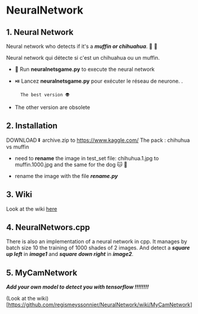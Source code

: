 # NeuralNetwork

## 1. Neural Network 

Neural network who  detects if it's a ***muffin or chihuahua***. 🍪 🐶

Neural network qui détecte si c'est un chihuahua ou un muffin.

- 🏃 Run **neuralnetsgame.py** to execute the neural network

- ⏯️ Lancez **neuralnetsgame.py** pour exécuter le réseau de neurone. .

        The best version 👽
        
- The other version are obsolete 

## 2. Installation

DOWNLOAD ⏬ archive.zip to
https://www.kaggle.com/
The pack : chihuhua vs muffin

- need to **rename** the image in test_set file: chihuhua.1.jpg to muffin.1000.jpg and the same for the dog 🐱 🐶
    
- rename the image with the file ***rename.py***

## 3. Wiki

Look at the wiki [here](https://github.com/regismeyssonnier/NeuralNetwork/wiki)


## 4. NeuralNetwors.cpp

There is also an implementation of a neural network in cpp. It manages by batch size 10 the training of 1000 shades of 2 images. And detect a ***square up left*** in ***image1*** and ***square down right*** in ***image2***.

## 5. MyCamNetwork

***Add your own model to detect you with tensorflow !!!!!!!!***

(Look at the wiki)[https://github.com/regismeyssonnier/NeuralNetwork/wiki/MyCamNetwork]
